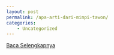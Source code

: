 ```yaml
---
layout: post
permalink: /apa-arti-dari-mimpi-tawon/
categories:
    - Uncategorized
---
```


[Baca Selengkapnya](/10)